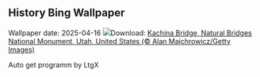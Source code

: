 ## History Bing Wallpaper
Wallpaper date: 2025-04-16
![](https://www.bing.com/th?id=OHR.KachinaBridge_EN-GB6179737252_UHD.jpg&w=1000)Download: [Kachina Bridge, Natural Bridges National Monument, Utah, United States (© Alan Majchrowicz/Getty Images)](https://www.bing.com/th?id=OHR.KachinaBridge_EN-GB6179737252_UHD.jpg)

Auto get programm by LtgX
